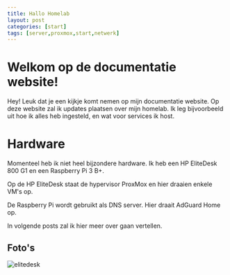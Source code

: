 ```yaml
---
title: Hallo Homelab
layout: post
categories: [start]
tags: [server,proxmox,start,netwerk]
---
```


# Welkom op de documentatie website!

Hey! Leuk dat je een kijkje komt nemen op mijn documentatie website. Op deze website zal ik updates plaatsen over mijn homelab. Ik leg bijvoorbeeld uit hoe ik alles heb ingesteld, en wat voor services ik host.

# Hardware
Momenteel heb ik niet heel bijzondere hardware. Ik heb een HP EliteDesk 800 G1 en een Raspberry Pi 3 B+.

Op de HP EliteDesk staat de hypervisor ProxMox en hier draaien enkele VM's op.

De Raspberry Pi wordt gebruikt als DNS server. Hier draait AdGuard Home op.

In volgende posts zal ik hier meer over gaan vertellen.

## Foto's

![elitedesk](https://i.imgur.com/PFT4Vca.jpg)